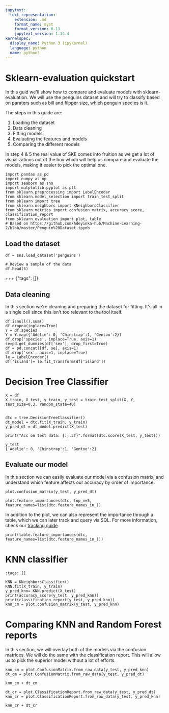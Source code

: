```yaml
---
jupytext:
  text_representation:
    extension: .md
    format_name: myst
    format_version: 0.13
    jupytext_version: 1.14.4
kernelspec:
  display_name: Python 3 (ipykernel)
  language: python
  name: python3
---
```


# Sklearn-evaluation quickstart

In this guid we'll show how to compare and evaluate models with sklearn-evaluation.
We will use the penguins dataset and will try to classify based on paraters such as bill and filpper size, which penguin species is it.

The steps in this guide are:
1. Loading the dataset
2. Data cleaning
3. Fitting models
4. Evaluating the features and models
5. Comparing the different models

In step 4 & 5 the real value of SKE comes into fruition as we get a lot of visualizations out of the box which will help us compare and evaluate the models, making it easier to pick the optimal one. 

```{code-cell} ipython3
import pandas as pd
import numpy as np
import seaborn as sns
import matplotlib.pyplot as plt
from sklearn.preprocessing import LabelEncoder
from sklearn.model_selection import train_test_split
from sklearn import tree
from sklearn.neighbors import KNeighborsClassifier
from sklearn.metrics import confusion_matrix, accuracy_score, classification_report
from sklearn_evaluation import plot, table
# Based on https://github.com/Adeyinka-hub/Machine-Learning-2/blob/master/Penguin%20Dataset.ipynb
```

## Load the dataset

```{code-cell} ipython3
df = sns.load_dataset('penguins')

# Review a sample of the data
df.head(5)
```

+++ {"tags": []}

## Data cleaning

In this section we're cleaning and preparing the dataset for fitting.
It's all in a single cell since this isn't too relevant to the tool itself.

```{code-cell} ipython3
df.isnull().sum()
df.dropna(inplace=True)
Y = df.species
Y = Y.map({'Adelie': 0, 'Chinstrap':1, 'Gentoo':2})
df.drop('species', inplace=True, axis=1)
se=pd.get_dummies(df['sex'], drop_first=True) 
df = pd.concat([df, se], axis=1)
df.drop('sex', axis=1, inplace=True)
le = LabelEncoder()
df['island']= le.fit_transform(df['island']) 
```

# Decision Tree Classifier

```{code-cell} ipython3
X = df
X_train, X_test, y_train, y_test = train_test_split(X, Y, test_size=0.3, random_state=40)


dtc = tree.DecisionTreeClassifier()
dt_model = dtc.fit(X_train, y_train)
y_pred_dt = dt_model.predict(X_test)

print("Acc on test data: {:,.3f}".format(dtc.score(X_test, y_test)))
```

```{code-cell} ipython3
y_test
{'Adelie': 0, 'Chinstrap':1, 'Gentoo':2}
```

## Evaluate our model

In this section we can easily evaluate our model via a confusion matrix, and understand which feature affects our accuracy by order of importance. 

```{code-cell} ipython3
plot.confusion_matrix(y_test, y_pred_dt)
```

```{code-cell} ipython3
plot.feature_importances(dtc, top_n=5, feature_names=list(dtc.feature_names_in_))
```

In addition to the plot, we can also represent the importance through a table, which we can later track and query via SQL. For more information, check our [tracking guide](https://sklearn-evaluation.ploomber.io/en/latest/api/SQLiteTracker.html)

```{code-cell} ipython3
print(table.feature_importances(dtc, feature_names=list(dtc.feature_names_in_)))
```

# KNN classifier

```{code-cell} ipython3
:tags: []

KNN = KNeighborsClassifier()
KNN.fit(X_train, y_train)
y_pred_knn= KNN.predict(X_test)
print(accuracy_score(y_test, y_pred_knn))
print(classification_report(y_test, y_pred_knn))
knn_cm = plot.confusion_matrix(y_test, y_pred_knn)
```

# Comparing KNN and Random Forest reports

In this section, we will overlay both of the models via the confusion matrices. We will do the same with the classification report. This will allow us to pick the superior model without a lot of efforts.

```{code-cell} ipython3
knn_cm = plot.ConfusionMatrix.from_raw_data(y_test, y_pred_knn)
dt_cm = plot.ConfusionMatrix.from_raw_data(y_test, y_pred_dt)
```

```{code-cell} ipython3
knn_cm + dt_cm
```

```{code-cell} ipython3
dt_cr = plot.ClassificationReport.from_raw_data(y_test, y_pred_dt)
knn_cr = plot.ClassificationReport.from_raw_data(y_test, y_pred_knn)
```

```{code-cell} ipython3
knn_cr + dt_cr
```
